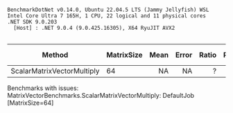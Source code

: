 ```

BenchmarkDotNet v0.14.0, Ubuntu 22.04.5 LTS (Jammy Jellyfish) WSL
Intel Core Ultra 7 165H, 1 CPU, 22 logical and 11 physical cores
.NET SDK 9.0.203
  [Host] : .NET 9.0.4 (9.0.425.16305), X64 RyuJIT AVX2


```
| Method                     | MatrixSize | Mean | Error | Ratio | RatioSD | Alloc Ratio |
|--------------------------- |----------- |-----:|------:|------:|--------:|------------:|
| ScalarMatrixVectorMultiply | 64         |   NA |    NA |     ? |       ? |           ? |

Benchmarks with issues:
  MatrixVectorBenchmarks.ScalarMatrixVectorMultiply: DefaultJob [MatrixSize=64]

